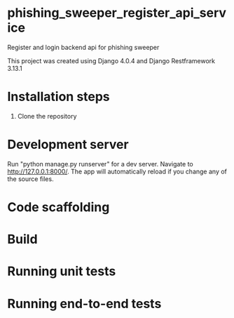 # phishing_sweeper_register_api_service
Register and login backend api for phishing sweeper

This project was created using Django 4.0.4 and Django Restframework 3.13.1

# Installation steps
  1. Clone the repository

# Development server
Run "python manage.py runserver" for a dev server. Navigate to http://127.0.0.1:8000/. The app will automatically reload if you change any of the source files.

# Code scaffolding


# Build


# Running unit tests


# Running end-to-end tests


# 
